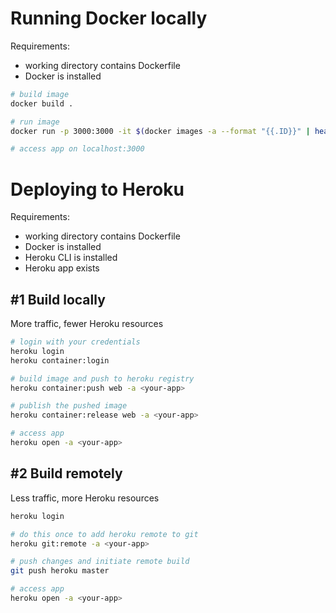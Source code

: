 # Running Docker locally

Requirements:
- working directory contains Dockerfile
- Docker is installed

```bash
# build image
docker build .

# run image
docker run -p 3000:3000 -it $(docker images -a --format "{{.ID}}" | head -1)

# access app on localhost:3000
```


# Deploying to Heroku

Requirements:
- working directory contains Dockerfile
- Docker is installed
- Heroku CLI is installed
- Heroku app <your-app> exists

## #1 Build locally

More traffic, fewer Heroku resources

```bash
# login with your credentials
heroku login
heroku container:login

# build image and push to heroku registry
heroku container:push web -a <your-app>

# publish the pushed image
heroku container:release web -a <your-app>

# access app
heroku open -a <your-app>
```


## #2 Build remotely

Less traffic, more Heroku resources

```bash
heroku login

# do this once to add heroku remote to git
heroku git:remote -a <your-app>

# push changes and initiate remote build
git push heroku master

# access app
heroku open -a <your-app>
```
